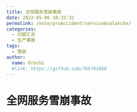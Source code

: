 ```yaml
---
title: 全网服务雪崩事故
date: 2022-05-06 10:32:32
permalink: /note/proAccident/serviceAvalanche/
categories:
  - 问题汇总
  - 生产事故
tags:
  - 雪崩
author: 
  name: Orochi
  #link: https://github.com/765741668
---
```

# 全网服务雪崩事故

